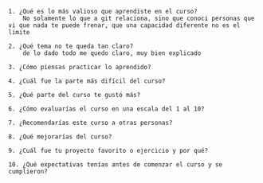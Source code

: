 	1. ¿Qué es lo más valioso que aprendiste en el curso?
		No solamente lo que a git relaciona, sino que conoci personas que vi que nada te puede frenar, que una capacidad diferente no es el limite
	
	2. ¿Qué tema no te queda tan claro?
		de lo dado todo me quedo claro, muy bien explicado
		
	3. ¿Cómo piensas practicar lo aprendido?
	
	4. ¿Cuál fue la parte más difícil del curso?
	
	5. ¿Qué parte del curso te gustó más?
	
	6. ¿Cómo evaluarías el curso en una escala del 1 al 10?
	
	7. ¿Recomendarías este curso a otras personas?
	
	8. ¿Qué mejorarías del curso?
	
	9. ¿Cuál fue tu proyecto favorito o ejercicio y por qué?
	
	10. ¿Qué expectativas tenías antes de comenzar el curso y se cumplieron?